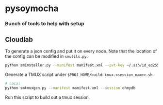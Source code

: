 # pysoymocha
### Bunch of tools to help with setup

## Cloudlab

To generate a json config and put it on every node. Note that the location of the config can be modified in `smutils.py`.

```bash
python sminstaller.py --manifest manifest.xml --pvt-key ~/.ssh/id_ed25519
```
Generate a TMUX script under `$PROJ_HOME/build`: `tmux.<session_name>.sh`.

```bash
# Local
python smtmuxgen.py --manifest manifest.xml --session ohmydb
``` 

Run this script to build out a tmux session. 